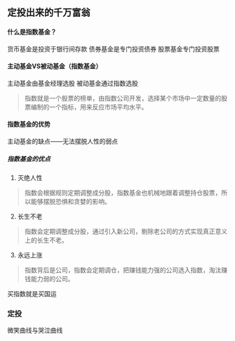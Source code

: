 ## 定投出来的千万富翁

#### 什么是指数基金？
货币基金是投资于银行间存款
债券基金是专门投资债券
股票基金专门投资股票

#### 主动基金VS被动基金（指数基金）
主动基金由基金经理选股
被动基金通过指数选股

> 指数就是一个股票的榜单，由指数公司开发，选择某个市场中一定数量的股票编制的一个指标，用来反应市场平均水平。


#### 指数基金的优势
主动基金的缺点——无法摆脱人性的弱点
##### 指数基金的优点
1. 灭绝人性
> 指数会根据规则定期调整成分股，指数基金也机械地跟着调整持仓股票，所以能够摆脱恐惧和贪婪的影响。
2. 长生不老
> 指数会定期调整成分股，通过引入新公司，剔除老公司的方式实现真正意义上的长生不老。
3. 永远上涨
> 指数背后是公司，指数会定期调仓，把赚钱能力强的公司选入指数，淘汰赚钱能力弱的公司。

买指数就是买国运

### 定投
微笑曲线与哭泣曲线












